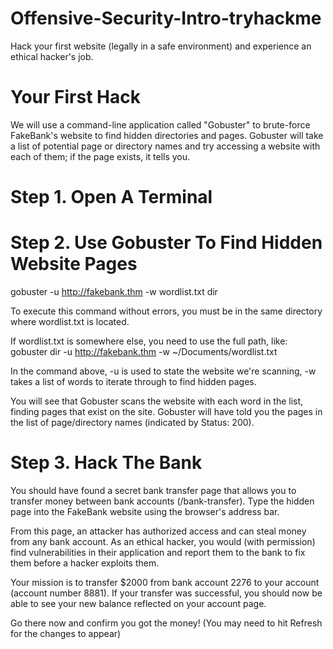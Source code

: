 # Offensive-Security-Intro-tryhackme
Hack your first website (legally in a safe environment) and experience an ethical hacker's job.

# Your First Hack
We will use a command-line application called "Gobuster" to brute-force FakeBank's website to find hidden directories and pages. Gobuster will take a list of potential page or directory names and try accessing a website with each of them; if the page exists, it tells you.

# Step 1. Open A Terminal

# Step 2. Use Gobuster To Find Hidden Website Pages

gobuster -u http://fakebank.thm -w wordlist.txt dir

To execute this command without errors, you must be in the same directory where wordlist.txt is located.

If wordlist.txt is somewhere else, you need to use the full path, like: gobuster dir -u http://fakebank.thm -w ~/Documents/wordlist.txt

In the command above, -u is used to state the website we're scanning, -w takes a list of words to iterate through to find hidden pages.

You will see that Gobuster scans the website with each word in the list, finding pages that exist on the site. Gobuster will have told you the pages in the list of page/directory names (indicated by Status: 200).

# Step 3. Hack The Bank

You should have found a secret bank transfer page that allows you to transfer money between bank accounts (/bank-transfer). Type the hidden page into the FakeBank website using the browser's address bar.

From this page, an attacker has authorized access and can steal money from any bank account. As an ethical hacker, you would (with permission) find vulnerabilities in their application and report them to the bank to fix them before a hacker exploits them.

Your mission is to transfer $2000 from bank account 2276 to your account (account number 8881). If your transfer was successful, you should now be able to see your new balance reflected on your account page.

Go there now and confirm you got the money! (You may need to hit Refresh for the changes to appear)


